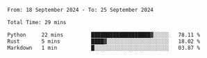 <!--START_SECTION:waka-->

```txt
From: 18 September 2024 - To: 25 September 2024

Total Time: 29 mins

Python     22 mins         ███████████████████▓░░░░░   78.11 %
Rust       5 mins          ████▓░░░░░░░░░░░░░░░░░░░░   18.02 %
Markdown   1 min           █░░░░░░░░░░░░░░░░░░░░░░░░   03.87 %
```

<!--END_SECTION:waka-->
